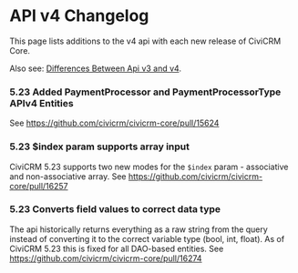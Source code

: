 # API v4 Changelog

This page lists additions to the v4 api with each new release of CiviCRM Core.

Also see: [Differences Between Api v3 and v4](/api/v4/differences-with-v3.md).

### 5.23 Added PaymentProcessor and PaymentProcessorType APIv4 Entities

See https://github.com/civicrm/civicrm-core/pull/15624

### 5.23 $index param supports array input

CiviCRM 5.23 supports two new modes for the `$index` param - associative and non-associative array. See https://github.com/civicrm/civicrm-core/pull/16257

### 5.23 Converts field values to correct data type

The api historically returns everything as a raw string from the query instead of converting it to the correct variable type (bool, int, float). As of CiviCRM 5.23 this is fixed for all DAO-based entities. See https://github.com/civicrm/civicrm-core/pull/16274
